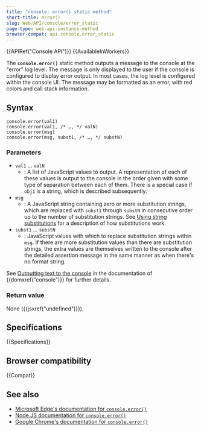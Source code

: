 ```yaml
---
title: "console: error() static method"
short-title: error()
slug: Web/API/console/error_static
page-type: web-api-instance-method
browser-compat: api.console.error_static
---
```


{{APIRef("Console API")}} {{AvailableInWorkers}}

The **`console.error()`** static method outputs a message to the console at the "error" log level. The message is only displayed to the user if the console is configured to display error output. In most cases, the log level is configured within the console UI. The message may be formatted as an error, with red colors and call stack information.

## Syntax

```js-nolint
console.error(val1)
console.error(val1, /* …, */ valN)
console.error(msg)
console.error(msg, subst1, /* …, */ substN)
```

### Parameters

- `val1` … `valN`
  - : A list of JavaScript values to output. A representation of each of these values is output to the console in the order given with some type of separation between each of them. There is a special case if `obj1` is a string, which is described subsequently.
- `msg`
  - : A JavaScript string containing zero or more substitution strings, which are replaced with `subst1` through `substN` in consecutive order up to the number of substitution strings. See [Using string substitutions](/en-US/docs/Web/API/console#using_string_substitutions) for a description of how substitutions work.
- `subst1` … `substN`
  - : JavaScript values with which to replace substitution strings within `msg`. If there are more substitution values than there are substitution strings, the extra values are themselves written to the console after the detailed assertion message in the same manner as when there's no format string.

See [Outputting text to the console](/en-US/docs/Web/API/console#outputting_text_to_the_console) in the documentation of {{domxref("console")}} for further details.

### Return value

None ({{jsxref("undefined")}}).

## Specifications

{{Specifications}}

## Browser compatibility

{{Compat}}

## See also

- [Microsoft Edge's documentation for `console.error()`](https://learn.microsoft.com/en-us/microsoft-edge/devtools-guide-chromium/console/api#error)
- [Node.JS documentation for `console.error()`](https://nodejs.org/docs/latest/api/console.html#consoleerrordata-args)
- [Google Chrome's documentation for `console.error()`](https://developer.chrome.com/docs/devtools/console/api/#error)

